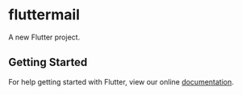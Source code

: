 # fluttermail

A new Flutter project.

## Getting Started

For help getting started with Flutter, view our online
[documentation](https://flutter.io/).

